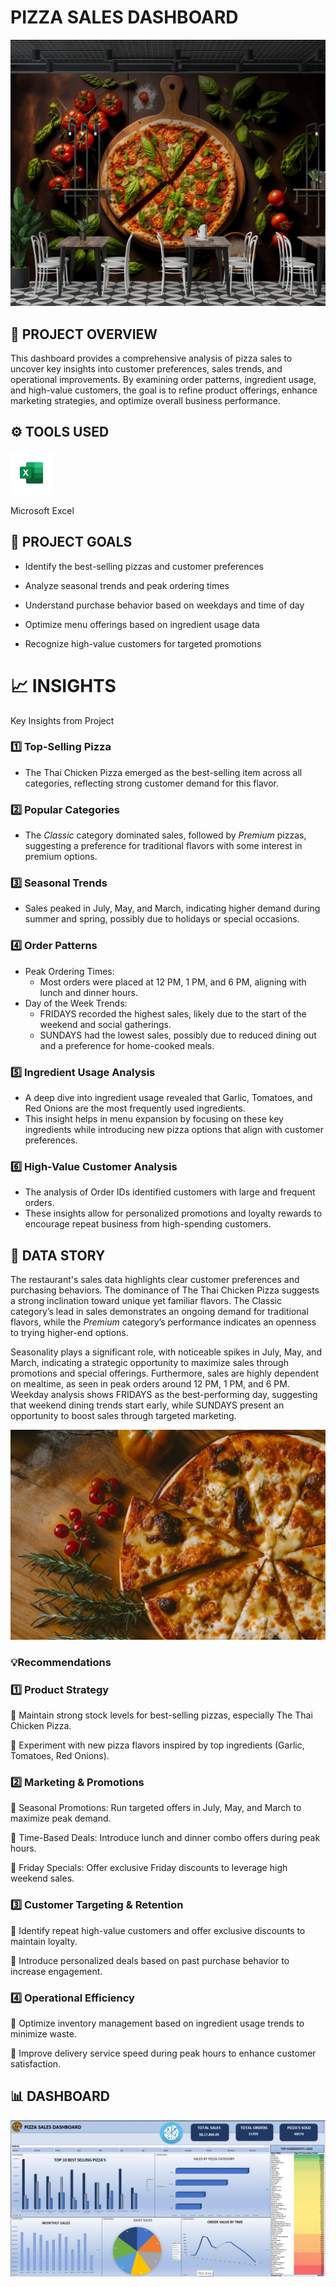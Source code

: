 # PIZZA SALES DASHBOARD
![](image2.webp)



## 📌 PROJECT OVERVIEW

This dashboard provides a comprehensive analysis of pizza sales to uncover key insights into customer preferences, sales trends, and operational improvements. By examining order patterns, ingredient usage, and high-value customers, the goal is to refine product offerings, enhance marketing strategies, and optimize overall business performance.

## ⚙️ TOOLS USED
[<img src="microsoftexcelicon.webp" alt="Excel Logo" width="70" height="70">](microsoftexcelicon.webp) &nbsp;

 Microsoft Excel

## 🎯 PROJECT GOALS
- Identify the best-selling pizzas and customer preferences

- Analyze seasonal trends and peak ordering times

- Understand purchase behavior based on weekdays and time of day

- Optimize menu offerings based on ingredient usage data

- Recognize high-value customers for targeted promotions

# 📈 INSIGHTS
Key Insights from Project

### 1️⃣ Top-Selling Pizza  
- The Thai Chicken Pizza emerged as the best-selling item across all categories, reflecting strong customer demand for this flavor.  

### 2️⃣  Popular Categories  
- The *Classic* category dominated sales, followed by *Premium* pizzas, suggesting a preference for traditional flavors with some interest in premium options.  

### 3️⃣ Seasonal Trends 
- Sales peaked in July, May, and March, indicating higher demand during summer and spring, possibly due to holidays or special occasions.

### 4️⃣ Order Patterns 
- Peak Ordering Times:
  - Most orders were placed at 12 PM, 1 PM, and 6 PM, aligning with lunch and dinner hours.  
- Day of the Week Trends:
  - FRIDAYS recorded the highest sales, likely due to the start of the weekend and social gatherings.  
  - SUNDAYS had the lowest sales, possibly due to reduced dining out and a preference for home-cooked meals.

### 5️⃣ Ingredient Usage Analysis
- A deep dive into ingredient usage revealed that Garlic, Tomatoes, and Red Onions are the most frequently used ingredients.
- This insight helps in menu expansion by focusing on these key ingredients while introducing new pizza options that align with customer preferences.
 
### 6️⃣ High-Value Customer Analysis
- The analysis of Order IDs identified customers with large and frequent orders.
- These insights allow for personalized promotions and loyalty rewards to encourage repeat business from high-spending customers.

## 🧠 DATA STORY

The restaurant's sales data highlights clear customer preferences and purchasing behaviors. The dominance of The Thai Chicken Pizza suggests a strong inclination toward unique yet familiar flavors. The Classic category’s lead in sales demonstrates an ongoing demand for traditional flavors, while the *Premium* category’s performance indicates an openness to trying higher-end options.  

Seasonality plays a significant role, with noticeable spikes in July, May, and March, indicating a strategic opportunity to maximize sales through promotions and special offerings. Furthermore, sales are highly dependent on mealtime, as seen in peak orders around 12 PM, 1 PM, and 6 PM. Weekday analysis shows FRIDAYS as the best-performing day, suggesting that weekend dining trends start early, while SUNDAYS present an opportunity to boost sales through targeted marketing.

![](image3.jpeg)
  
### 💡Recommendations
### 1️⃣ Product Strategy
   🍕 Maintain strong stock levels for best-selling pizzas, especially The Thai Chicken Pizza.
   
   🍕 Experiment with new pizza flavors inspired by top ingredients (Garlic, Tomatoes, Red Onions).

### 2️⃣ Marketing & Promotions
   🍕 Seasonal Promotions: Run targeted offers in July, May, and March to maximize peak demand.
   
   🍕 Time-Based Deals: Introduce lunch and dinner combo offers during peak hours.
   
   🍕 Friday Specials: Offer exclusive Friday discounts to leverage high weekend sales.

### 3️⃣ Customer Targeting & Retention
   🍕 Identify repeat high-value customers and offer exclusive discounts to maintain loyalty.
   
   🍕 Introduce personalized deals based on past purchase behavior to increase engagement.

### 4️⃣ Operational Efficiency
   🍕 Optimize inventory management based on ingredient usage trends to minimize waste.
   
   🍕 Improve delivery service speed during peak hours to enhance customer satisfaction.

## 📊 DASHBOARD
![](Dashboard1.png)



